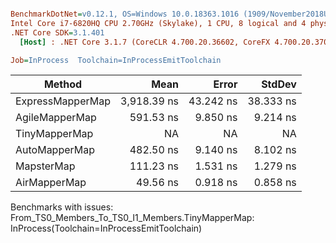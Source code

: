 ``` ini

BenchmarkDotNet=v0.12.1, OS=Windows 10.0.18363.1016 (1909/November2018Update/19H2)
Intel Core i7-6820HQ CPU 2.70GHz (Skylake), 1 CPU, 8 logical and 4 physical cores
.NET Core SDK=3.1.401
  [Host] : .NET Core 3.1.7 (CoreCLR 4.700.20.36602, CoreFX 4.700.20.37001), X64 RyuJIT

Job=InProcess  Toolchain=InProcessEmitToolchain  

```
|           Method |        Mean |     Error |    StdDev |
|----------------- |------------:|----------:|----------:|
| ExpressMapperMap | 3,918.39 ns | 43.242 ns | 38.333 ns |
|   AgileMapperMap |   591.53 ns |  9.850 ns |  9.214 ns |
|    TinyMapperMap |          NA |        NA |        NA |
|    AutoMapperMap |   482.50 ns |  9.140 ns |  8.102 ns |
|       MapsterMap |   111.23 ns |  1.531 ns |  1.279 ns |
|     AirMapperMap |    49.56 ns |  0.918 ns |  0.858 ns |

Benchmarks with issues:
  From_TS0_Members_To_TS0_I1_Members.TinyMapperMap: InProcess(Toolchain=InProcessEmitToolchain)

